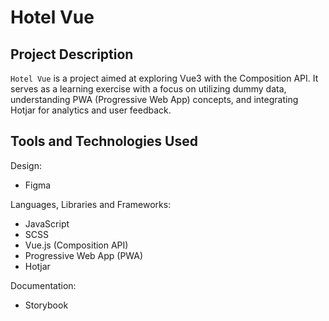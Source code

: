 # Hotel Vue

## Project Description

`Hotel Vue` is a project aimed at exploring Vue3 with the Composition API. It serves as a learning exercise with a focus on utilizing dummy data, understanding PWA (Progressive Web App) concepts, and integrating Hotjar for analytics and user feedback.

## Tools and Technologies Used

Design:

- Figma

Languages, Libraries and Frameworks:

- JavaScript
- SCSS
- Vue.js (Composition API)
- Progressive Web App (PWA)
- Hotjar

Documentation:

- Storybook
